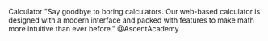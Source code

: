 Calculator
"Say goodbye to boring calculators. Our web-based calculator is designed with a modern interface and packed with features to make math more intuitive than ever before." @AscentAcademy
